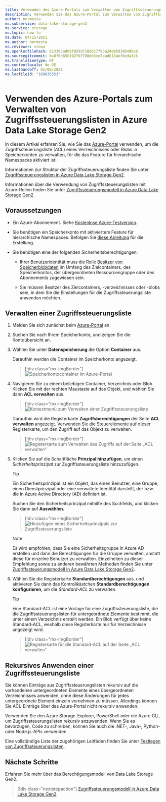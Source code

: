 ```yaml
---
title: Verwenden des Azure-Portals zum Verwalten von Zugriffssteuerungslisten in Azure Data Lake Storage Gen2
description: Verwenden Sie das Azure-Portal zum Verwalten von Zugriffssteuerungslisten in Speicherkonten, für die hierarchische Namespaces aktiviert sind.
author: normesta
ms.subservice: data-lake-storage-gen2
ms.service: storage
ms.topic: how-to
ms.date: 04/15/2021
ms.author: normesta
ms.reviewer: stewu
ms.openlocfilehash: 623395ad09fd29d7102657f93a24085d388485a0
ms.sourcegitcommit: ba8f0365b192f6f708eb8ce7aadb134ef8eda326
ms.translationtype: HT
ms.contentlocale: de-DE
ms.lasthandoff: 05/08/2021
ms.locfileid: "109635353"
---
```

# <a name="use-the-azure-portal-to-manage-acls-in-azure-data-lake-storage-gen2"></a>Verwenden des Azure-Portals zum Verwalten von Zugriffssteuerungslisten in Azure Data Lake Storage Gen2

In diesem Artikel erfahren Sie, wie Sie das [Azure-Portal](https://ms.portal.azure.com/) verwenden, um die Zugriffssteuerungsliste (ACL) eines Verzeichnisses oder Blobs in Speicherkonten zu verwalten, für die das Feature für hierarchische Namespaces aktiviert ist. 

Informationen zur Struktur der Zugriffssteuerungsliste finden Sie unter [Zugriffssteuerungslisten in Azure Data Lake Storage Gen2](data-lake-storage-access-control.md).

Informationen über die Verwendung von Zugriffssteuerungslisten mit Azure-Rollen finden Sie unter [Zugriffssteuerungsmodell in Azure Data Lake Storage Gen2](data-lake-storage-access-control-model.md).

## <a name="prerequisites"></a>Voraussetzungen

- Ein Azure-Abonnement. Siehe [Kostenlose Azure-Testversion](https://azure.microsoft.com/pricing/free-trial/).

- Sie benötigen ein Speicherkonto mit aktiviertem Feature für hierarchische Namespaces. Befolgen Sie [diese Anleitung](create-data-lake-storage-account.md) für die Erstellung.

- Sie benötigen eine der folgenden Sicherheitsberechtigungen:

  - Ihrer Benutzeridentität muss die Rolle [Besitzer von Speicherblobdaten](../../role-based-access-control/built-in-roles.md#storage-blob-data-owner) im Umfang des Zielcontainers, des Speicherkontos, der übergeordneten Ressourcengruppe oder des Abonnements zugewiesen sein.  

  - Sie müssen Besitzer des Zielcontainers, -verzeichnisses oder -blobs sein, in dem Sie die Einstellungen für die Zugriffssteuerungsliste anwenden möchten. 
  
## <a name="manage-an-acl"></a>Verwalten einer Zugriffssteuerungsliste

1. Melden Sie sich zunächst beim [Azure-Portal](https://portal.azure.com/) an.

2. Suchen Sie nach Ihrem Speicherkonto, und zeigen Sie die Kontoübersicht an.

3. Wählen Sie unter **Datenspeicherung** die Option **Container** aus.
   
   Daraufhin werden die Container im Speicherkonto angezeigt. 

   > [!div class="mx-imgBorder"]
   > ![Speicherkontocontainer im Azure-Portal](./media/data-lake-storage-acl-azure-portal/find-containers-in-azure-portal.png)

5. Navigieren Sie zu einem beliebigen Container, Verzeichnis oder Blob. Klicken Sie mit der rechten Maustaste auf das Objekt, und wählen Sie dann **ACL verwalten** aus.

   > [!div class="mx-imgBorder"]
   > ![Kontextmenü zum Verwalten einer Zugriffssteuerungsliste](./media/data-lake-storage-acl-azure-portal/manage-acl-menu-item.png)

   Daraufhin wird die Registerkarte **Zugriffsberechtigungen** der Seite **ACL verwalten** angezeigt. Verwenden Sie die Steuerelemente auf dieser Registerkarte, um den Zugriff auf das Objekt zu verwalten. 

   > [!div class="mx-imgBorder"]
   > ![Registerkarte zum Verwalten des Zugriffs auf der Seite „ACL verwalten“](./media/data-lake-storage-acl-azure-portal/access-acl-page.png)

7. Klicken Sie auf die Schaltfläche **Prinzipal hinzufügen**, um einen *Sicherheitsprinzipal* zur Zugriffssteuerungsliste hinzuzufügen. 

   > [!TIP]
   > Ein Sicherheitsprinzipal ist ein Objekt, das einen Benutzer, eine Gruppe, einen Dienstprinzipal oder eine verwaltete Identität darstellt, der bzw. die in Azure Active Directory (AD) definiert ist. 

   Suchen Sie den Sicherheitsprinzipal mithilfe des Suchfelds, und klicken Sie dann auf **Auswählen**. 

   > [!div class="mx-imgBorder"]
   > ![Hinzufügen eines Sicherheitsprinzipals zur Zugriffssteuerungsliste](./media/data-lake-storage-acl-azure-portal/get-security-principal.png)

   > [!NOTE]
   > Es wird empfohlen, dass Sie eine Sicherheitsgruppe in Azure AD erstellen und dann die Berechtigungen für die Gruppe verwalten, anstatt diese für einzelne Benutzer zu verwalten. Einzelheiten zu dieser Empfehlung sowie zu anderen bewährten Methoden finden Sie unter [Zugriffssteuerungsmodell in Azure Data Lake Storage Gen2](data-lake-storage-explorer-acl.md).

8. Wählen Sie die Registerkarte **Standardberechtigungen** aus, und aktivieren Sie dann das Kontrollkästchen **Standardberechtigungen konfigurieren**, um die *Standard-ACL* zu verwalten. 

   > [!TIP]
   > Eine Standard-ACL ist eine Vorlage für eine Zugriffssteuerungsliste, die die Zugriffssteuerungslisten für untergeordnete Elemente bestimmt, die unter einem Verzeichnis erstellt werden. Ein Blob verfügt über keine Standard-ACL, weshalb diese Registerkarte nur für Verzeichnisse angezeigt wird. 

   > [!div class="mx-imgBorder"]
   > ![Registerkarte für die Standard-ACL auf der Seite „ACL verwalten“](./media/data-lake-storage-acl-azure-portal/default-acl-page.png)

## <a name="apply-an-acl-recursively"></a>Rekursives Anwenden einer Zugriffssteuerungsliste

Sie können Einträge aus Zugriffssteuerungslisten rekursiv auf die vorhandenen untergeordneten Elemente eines übergeordneten Verzeichnisses anwenden, ohne diese Änderungen für jedes untergeordnete Element einzeln vornehmen zu müssen. Allerdings können Sie ACL-Einträge über das Azure-Portal nicht rekursiv anwenden. 

Verwenden Sie den Azure Storage-Explorer, PowerShell oder die Azure CLI, um Zugriffssteuerungslisten rekursiv anzuwenden. Wenn Sie es bevorzugen, Code zu schreiben, können Sie auch die .NET-, Java-, Python- oder Node.js-APIs verwenden. 

Eine vollständige Liste der zugehörigen Leitfäden finden Sie unter [Festlegen von Zugriffssteuerungslisten](data-lake-storage-access-control.md#how-to-set-acls). 

## <a name="next-steps"></a>Nächste Schritte

Erfahren Sie mehr über das Berechtigungsmodell von Data Lake Storage Gen2.

> [!div class="nextstepaction"]
> [Zugriffssteuerungsmodell in Azure Data Lake Storage Gen2](./data-lake-storage-access-control-model.md)